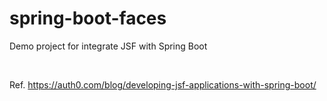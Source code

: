 # spring-boot-faces

Demo project for integrate JSF with Spring Boot

&nbsp;

Ref. <https://auth0.com/blog/developing-jsf-applications-with-spring-boot/>
